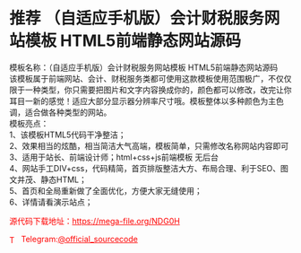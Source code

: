 # 推荐 （自适应手机版）会计财税服务网站模板 HTML5前端静态网站源码

模板名称：（自适应手机版）会计财税服务网站模板 HTML5前端静态网站源码<br>该模板属于前端网站、会计、财税服务类都可使用这款模板使用范围极广，不仅仅限于一种类型，你只需要把图片和文字内容换成你的，颜色都可以修改，改完让你耳目一新的感觉！适应大部分显示器分辨率尺寸哦。模板整体以多种颜色为主色调，适合做各种类型的网站。<br>模板亮点：<br>1、该模板HTML5代码干净整洁；<br>2、效果相当的炫酷，相当简洁大气高端，模板简单，只需修改名称网站内容即可<br>3、适用于站长、前端设计师；html+css+js前端模板 无后台<br>4、网站手工DIV+css，代码精简，首页排版整洁大方、布局合理、利于SEO、图文并茂、静态HTML；<br>5、首页和全局重新做了全面优化，方便大家无缝使用；<br>6、详情请看演示站点；<br>


<p style="color: red;">源代码下载地址：<a href="https://mega-file.org/NDG0H" style="color: red;">https://mega-file.org/NDG0H</a></p><p style="color: red;"><img src="https://cdn-icons-png.flaticon.com/512/2111/2111646.png" alt="Telegram Icon" style="width: 16px; vertical-align: middle; margin-right: 5px;">Telegram:<a href="https://t.me/official_sourcecode" style="color: red;">@official_sourcecode</a></p>
